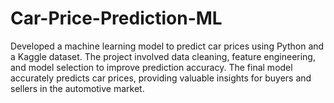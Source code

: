 # Car-Price-Prediction-ML
Developed a machine learning model to predict car prices using Python and a Kaggle dataset. The project involved data cleaning, feature engineering, and model selection to improve prediction accuracy. The final model accurately predicts car prices, providing valuable insights for buyers and sellers in the automotive market.
